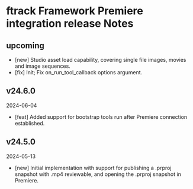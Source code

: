 # ftrack Framework Premiere integration release Notes


## upcoming

* [new] Studio asset load capability, covering single file images, movies and image sequences.
* [fix] Init; Fix on_run_tool_callback options argument.


## v24.6.0
2024-06-04

* [feat] Added support for bootstrap tools run after Premiere connection established.


## v24.5.0
2024-05-13

* [new] Initial implementation with support for publishing a .prproj snapshot with .mp4 reviewable, and opening the .prproj snapshot in Premiere.
